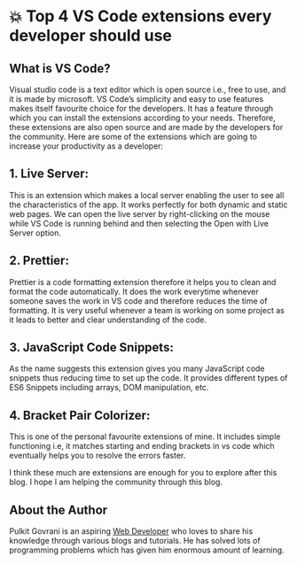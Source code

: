 # 💥 Top 4 VS Code extensions every developer should use

## What is VS Code?

Visual studio code is a text editor which is open source i.e., free to use, and
it is made by microsoft. VS Code’s simplicity and easy to use features makes
itself favourite choice for the developers. It has a feature through which you
can install the extensions according to your needs. Therefore, these extensions
are also open source and are made by the developers for the community. Here are
some of the extensions which are going to increase your productivity as a
developer:

## 1. Live Server:

This is an extension which makes a local server enabling the user to see all the
characteristics of the app. It works perfectly for both dynamic and static web
pages. We can open the live server by right-clicking on the mouse while VS Code
is running behind and then selecting the Open with Live Server option.

## 2. Prettier:

Prettier is a code formatting extension therefore it helps you to clean and
format the code automatically. It does the work everytime whenever someone saves
the work in VS code and therefore reduces the time of formatting. It is very
useful whenever a team is working on some project as it leads to better and
clear understanding of the code.

## 3. JavaScript Code Snippets:

As the name suggests this extension gives you many JavaScript code snippets thus
reducing time to set up the code. It provides different types of ES6 Snippets
including arrays, DOM manipulation, etc.

## 4. Bracket Pair Colorizer:

This is one of the personal favourite extensions of mine. It includes simple
functioning i.e, it matches starting and ending brackets in vs code which
eventually helps you to resolve the errors faster.

I think these much are extensions are enough for you to explore after this blog.
I hope I am helping the community through this blog.

## About the Author

Pulkit Govrani is an aspiring
[Web Developer](https://www.upwork.com/freelancers/~01701403d8b0e94e03) who
loves to share his knowledge through various blogs and tutorials. He has solved
lots of programming problems which has given him enormous amount of learning.
